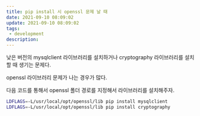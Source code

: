 ```yaml
---
title: pip install 시 openssl 문제 날 때
date: 2021-09-10 08:09:02
update: 2021-09-10 08:09:02
tags:
 - development
description:
---
```


낮은 버전의 mysqlclient 라이브러리를 설치하거나 cryptography 라이브러리를 설치할 때 생기는 문제다.

openssl 라이브러리 문제가 나는 경우가 많다.

다음 코드를 통해서 openssl 폴더 경로를 지정해서 라이브러리를 설치해주자.

```bash
LDFLAGS=-L/usr/local/opt/openssl/lib pip install mysqlclient
LDFLAGS=-L/usr/local/opt/openssl/lib pip install cryptography
```
